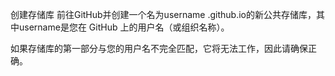 创建存储库
前往GitHub并创建一个名为username .github.io的新公共存储库，其中username是您在 GitHub 上的用户名（或组织名称）。

如果存储库的第一部分与您的用户名不完全匹配，它将无法工作，因此请确保正确。
